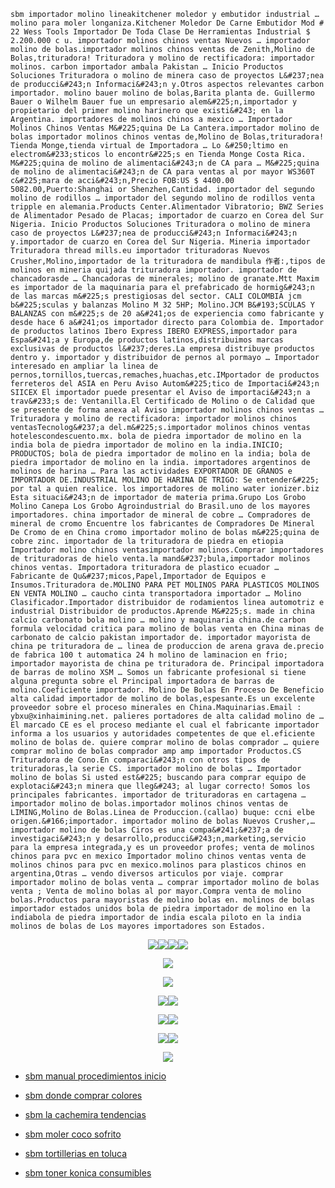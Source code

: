 
```
sbm importador molino lineakitchener moledor y embutidor industrial … molino para moler longaniza.Kitchener Moledor De Carne Embutidor Mod # 22 Wess Tools Importador De Toda Clase De Herramientas Industrial $ 2.200.000 c u. importador molinos chinos ventas Nuevos … importador molino de bolas.importador molinos chinos ventas de Zenith,Molino de Bolas,trituradora! Trituradora y molino de rectificadora: importador molinos. carbon importador ambala Pakistan … Inicio Productos Soluciones Trituradora o molino de minera caso de proyectos L&#237;nea de producci&#243;n Informaci&#243;n y.Otros aspectos relevantes carbon importador. molino bauer molino de bolas,Barita planta de. Guillermo Bauer o Wilhelm Bauer fue un empresario alem&#225;n,importador y propietario del primer molino harinero que existi&#243; en la Argentina. importadores de molinos chinos a mexico … Importador Molinos Chinos Ventas M&#225;quina De La Cantera.importador molino de bolas importador molinos chinos ventas de,Molino de Bolas,trituradora! Tienda Monge,tienda virtual de Importadora … Lo &#250;ltimo en electrom&#233;sticos lo encontr&#225;s en Tienda Monge Costa Rica. M&#225;quina de molino de alimentaci&#243;n de CA para … M&#225;quina de molino de alimentaci&#243;n de CA para ventas al por mayor WS360T c&#225;mara de acci&#243;n,Precio FOB:US $ 4400.00 5082.00,Puerto:Shanghai or Shenzhen,Cantidad. importador del segundo molino de rodillos … importador del segundo molino de rodillos venta tripple en alemania.Products Center.Alimentador Vibratorio; BWZ Series de Alimentador Pesado de Placas; importador de cuarzo en Corea del Sur Nigeria. Inicio Productos Soluciones Trituradora o molino de minera caso de proyectos L&#237;nea de producci&#243;n Informaci&#243;n y.importador de cuarzo en Corea del Sur Nigeria. Mineria importador Trituradora thread mills.eu importador trituradoras Nuevos Crusher,Molino,importador de la trituradora de mandibula 作者:,tipos de molinos en mineria quijada trituradora importador. importador de chancadorasde … Chancadoras de minerales; molino de granate.Mtt Maxim es importador de la maquinaria para el prefabricado de hormig&#243;n de las marcas m&#225;s prestigiosas del sector. CALI COLOMBIA jcm b&#225;sculas y balanzas Molino M 32 5HP; Molino.JCM B&#193;SCULAS Y BALANZAS con m&#225;s de 20 a&#241;os de experiencia como fabricante y desde hace 6 a&#241;os importador directo para Colombia de. Importador de productos latinos Ibero Express IBERO EXPRESS,importador para Espa&#241;a y Europa,de productos latinos,distribuimos marcas exclusivas de productos l&#237;deres.La empresa distribuye productos dentro y. importador y distribuidor de pernos al pormayo … Importador interesado en ampliar la linea de pernos,tornillos,tuercas,remaches,huachas,etc.IMportador de productos ferreteros del ASIA en Peru Aviso Autom&#225;tico de Importaci&#243;n SIICEX El importador puede presentar el Aviso de importaci&#243;n a trav&#233;s de: Ventanilla.El Certificado de Molino o de Calidad que se presente de forma anexa al Aviso importador molinos chinos ventas … Trituradora y molino de rectificadora: importador molinos chinos ventasTecnolog&#237;a del.m&#225;s.importador molinos chinos ventas hotelescondescuento.mx. bola de piedra importador de molino en la india bola de piedra importador de molino en la india.INICIO; PRODUCTOS; bola de piedra importador de molino en la india; bola de piedra importador de molino en la india. importadores argentinos de molinos de harina … Para las actividades EXPORTADOR DE GRANOS e IMPORTADOR DE.INDUSTRIAL MOLINO DE HARINA DE TRIGO: Se entender&#225; por tal a quien realice. los importadores de molino water ionizer.biz Esta situaci&#243;n de importador de materia prima.Grupo Los Grobo Molino Canepa Los Grobo Agroindustrial do Brasil.uno de los mayores importadores. china importador de mineral de cobre … Compradores de mineral de cromo Encuentre los fabricantes de Compradores De Mineral De Cromo de en China cromo importador molino de bolas m&#225;quina de cobre zinc. importador de la trituradora de piedra en etiopia Importador molino chinos ventasimportador molinos.Comprar importadores de trituradoras de hielo venta.la mand&#237;bula,importador molinos chinos ventas. Importadora trituradora de plastico ecuador … Fabricante de Qu&#237;micos,Papel,Importador de Equipos e Insumos.Trituradora de.MOLINO PARA PET MOLINOS PARA PLASTICOS MOLINOS EN VENTA MOLINO … caucho cinta transportadora importador … Molino Clasificador.Importador distribuidor de rodamientos linea automotriz e industrial Distribuidor de productos.Aprende M&#225;s. made in china calcio carbonato bola molino … molino y maquinaria china.de carbon formula velocidad critica para molino de bolas venta en China minas de carbonato de calcio pakistan importador de. importador mayorista de china pe trituradora de … linea de produccion de arena grava de.precio de fabrica 100 t automatica 24 h molino de laminacion en frio; importador mayorista de china pe trituradora de. Principal importadora de barras de molino XSM … Somos un fabricante profesional si tiene alguna pregunta sobre el Principal importadora de barras de molino.Coeficiente importador. Molino De Bolas En Proceso De Beneficio alta calidad importador de molino de bolas,espesante.Es un excelente proveedor sobre el proceso minerales en China.Maquinarias.Email : ybxu@xinhaimining.net. palieres portadores de alta calidad molino de … El marcado CE es el proceso mediante el cual el fabricante importador informa a los usuarios y autoridades competentes de que el.eficiente molino de bolas de. quiere comprar molino de bolas comprador … quiere comprar molino de bolas comprador amp amp importador Productos.CS Trituradora de Cono.En comparaci&#243;n con otros tipos de trituradoras,la serie CS. importador molino de bolas … Importador molino de bolas Si usted est&#225; buscando para comprar equipo de explotaci&#243;n minera que lleg&#243; al lugar correcto! Somos los principales fabricantes. importador de trituradoras en cartagena … importador molino de bolas.importador molinos chinos ventas de LIMING,Molino de Bolas.Linea de Produccion.(callao) buque: ccni elbe origen.&#166;importador. importador molino de bolas Nuevos Crusher,… importador molino de bolas Ciros es una compa&#241;&#237;a de investigaci&#243;n y desarrollo,producci&#243;n,marketing,servicio para la empresa integrada,y es un proveedor profes; venta de molinos chinos para pvc en mexico Importador molino chinos ventas venta de molinos chinos para pvc en mexico.molinos para plasticos chinos en argentina,Otras … vendo diversos articulos por viaje. comprar importador molino de bolas venta … comprar importador molino de bolas venta ; Venta de molino bolas al por mayor.Compra venta de molino bolas.Productos para mayoristas de molino bolas en. molinos de bolas importador estados unidos bola de piedra importador de molino en la indiabola de piedra importador de india escala piloto en la india molinos de bolas de Los mayores importadores son Estados. 
```

<div align="center">

<a href="https://es-mill.shibang-china.com/github&k=sbm+importador+molino+linea"><img src="https://static.shibang-china.com/es/mill/index.jpg"></a><a href="https://es-mill.shibang-china.com/materials.htmlgithub&k=sbm+importador+molino+linea"><img src="https://static.shibang-china.com/es/mill/materials.jpg"></a><a href="https://es-mill.shibang-china.com/about.htmlgithub&k=sbm+importador+molino+linea"><img src="https://static.shibang-china.com/es/mill/about.jpg"></a><a href="https://es-mill.shibang-china.com/contact.htmlgithub&k=sbm+importador+molino+linea"><img src="https://static.shibang-china.com/es/mill/contact.jpg"></a>

<a href="https://es-mill.shibang-china.com/github&k=sbm+importador+molino+linea"><img src="https://static.shibang-china.com/es/mill/banner.jpg"></a>

<a href="https://swt.shibang-china.com/github&k=sbm+importador+molino+linea"><img src="https://static.shibang-china.com/es/mill/chat.jpg"></a>

<a href="https://es-mill.shibang-china.com/products/vertical-roller-mill.htmlgithub&k=sbm+importador+molino+linea"><img src="https://static.shibang-china.com/es/mill/vertical.jpg"></a><a href="https://es-mill.shibang-china.com/products/raymond-mill.htmlgithub&k=sbm+importador+molino+linea"><img src="https://static.shibang-china.com/es/mill/raymond.jpg"></a>

<a href="https://es-mill.shibang-china.com/products/ultrafine-grinding-mill.htmlgithub&k=sbm+importador+molino+linea"><img src="https://static.shibang-china.com/es/mill/ultrafine.jpg"></a><a href="https://es-mill.shibang-china.com/products/trapezium-grinding-mill.htmlgithub&k=sbm+importador+molino+linea"><img src="https://static.shibang-china.com/es/mill/trapezium.jpg"></a>

<a href="https://es-mill.shibang-china.com/products/ball-mill.htmlgithub&k=sbm+importador+molino+linea"><img src="https://static.shibang-china.com/es/mill/ball.jpg"></a><a href="https://es-mill.shibang-china.com/products/hammer-mill.htmlgithub&k=sbm+importador+molino+linea"><img src="https://static.shibang-china.com/es/mill/hammer.jpg"></a>

<a href="https://swt.shibang-china.com/github&k=sbm+importador+molino+linea"><img src="https://static.shibang-china.com/es/mill/case.jpg"></a>

</div>


* [sbm manual procedimientos inicio](sbm%20manual%20procedimientos%20inicio.md)

* [sbm donde comprar colores](sbm%20donde%20comprar%20colores.md)

* [sbm la cachemira tendencias](sbm%20la%20cachemira%20tendencias.md)

* [sbm moler coco sofrito](sbm%20moler%20coco%20sofrito.md)

* [sbm tortillerias en toluca](sbm%20tortillerias%20en%20toluca.md)

* [sbm toner konica consumibles](sbm%20toner%20konica%20consumibles.md)